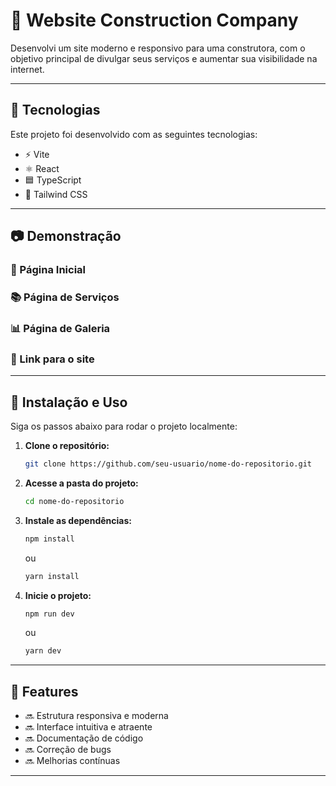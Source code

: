# 📌 Website Construction Company

Desenvolvi um site moderno e responsivo para uma construtora, com o objetivo principal de divulgar seus serviços e aumentar sua visibilidade na internet.

---

## 🚀 Tecnologias

Este projeto foi desenvolvido com as seguintes tecnologias:

- ⚡ Vite
- ⚛️ React
- 🟦 TypeScript
- 💠 Tailwind CSS

---

## 📷 Demonstração

### 🏫 Página Inicial


### 📚 Página de Serviços


### 📊 Página de Galeria


### 📱 Link para o site

---

## 🔧 Instalação e Uso

Siga os passos abaixo para rodar o projeto localmente:

1. **Clone o repositório:**
   ```bash
   git clone https://github.com/seu-usuario/nome-do-repositorio.git
   ```
2. **Acesse a pasta do projeto:**
   ```bash
   cd nome-do-repositorio
   ```
3. **Instale as dependências:**
   ```bash
   npm install
   ```
   ou
   ```bash
   yarn install
   ```
4. **Inicie o projeto:**
   ```bash
   npm run dev
   ```
   ou
   ```bash
   yarn dev
   ```

---

## 📄 Features

- 🔜 Estrutura responsiva e moderna
- 🔜 Interface intuitiva e atraente
- 🔜 Documentação de código
- 🔜 Correção de bugs
- 🔜 Melhorias contínuas

---
